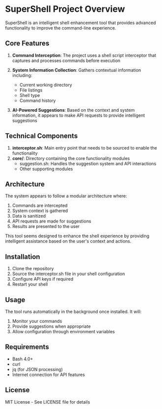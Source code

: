 # SuperShell Project Overview

SuperShell is an intelligent shell enhancement tool that provides advanced functionality to improve the command-line experience. 

## Core Features

1. **Command Interception**: The project uses a shell script interceptor that captures and processes commands before execution

2. **System Information Collection**: Gathers contextual information including:
   - Current working directory
   - File listings
   - Shell type
   - Command history

3. **AI-Powered Suggestions**: Based on the context and system information, it appears to make API requests to provide intelligent suggestions

## Technical Components

1. **interceptor.sh**: Main entry point that needs to be sourced to enable the functionality
2. **core/**: Directory containing the core functionality modules
   - suggestion.sh: Handles the suggestion system and API interactions
   - Other supporting modules

## Architecture

The system appears to follow a modular architecture where:
1. Commands are intercepted
2. System context is gathered
3. Data is sanitized
4. API requests are made for suggestions
5. Results are presented to the user

This tool seems designed to enhance the shell experience by providing intelligent assistance based on the user's context and actions.

## Installation

1. Clone the repository
2. Source the interceptor.sh file in your shell configuration
3. Configure API keys if required
4. Restart your shell

## Usage

The tool runs automatically in the background once installed. It will:
1. Monitor your commands
2. Provide suggestions when appropriate
3. Allow configuration through environment variables

## Requirements

- Bash 4.0+
- curl
- jq (for JSON processing)
- Internet connection for API features

## License

MIT License - See LICENSE file for details